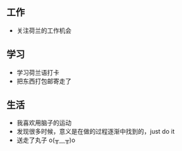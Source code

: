 ## 工作
- 关注荷兰的工作机会
## 学习
- 学习荷兰语打卡
- 把东西打包邮寄走了
## 生活
- 我喜欢用脑子的运动
- 发现很多时候，意义是在做的过程逐渐中找到的，just do it
- 送走了丸子 o(╥﹏╥)o
